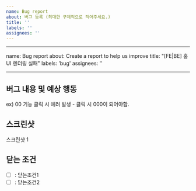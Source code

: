 ```yaml
---
name: Bug report
about: 버그 등록 (최대한 구체적으로 적어주세요.)
title: ''
labels: ''
assignees: ''
---
```


---

name: Bug report
about: Create a report to help us improve
title: "[FE|BE] 홈 UI 렌더링 실패"
labels: 'bug'
assignees: ''

---

## 버그 내용 및 예상 행동

ex) 00 기능 클릭 시 에러 발생 - 클릭 시 000이 되어야함.

## 스크린샷

스크린샷 1

## 닫는 조건

- [ ] : 닫는조건1
- [ ] : 닫는조건2
